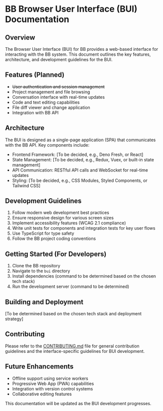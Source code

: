 # BB Browser User Interface (BUI) Documentation

## Overview

The Browser User Interface (BUI) for BB provides a web-based interface for interacting with the BB system. This document outlines the key features, architecture, and development guidelines for the BUI.

## Features (Planned)

- ~~User authentication and session management~~
- Project management and file browsing
- Conversation interface with real-time updates
- Code and text editing capabilities
- File diff viewer and change application
- Integration with BB API

## Architecture

The BUI is designed as a single-page application (SPA) that communicates with the BB API. Key components include:

- Frontend Framework: [To be decided, e.g., Deno Fresh, or React]
- State Management: [To be decided, e.g., Redux, Vuex, or built-in state management]
- API Communication: RESTful API calls and WebSocket for real-time updates
- Styling: [To be decided, e.g., CSS Modules, Styled Components, or Tailwind CSS]

## Development Guidelines

1. Follow modern web development best practices
2. Ensure responsive design for various screen sizes
3. Implement accessibility features (WCAG 2.1 compliance)
4. Write unit tests for components and integration tests for key user flows
5. Use TypeScript for type safety
6. Follow the BB project coding conventions

## Getting Started (For Developers)

1. Clone the BB repository
2. Navigate to the `bui` directory
3. Install dependencies (command to be determined based on the chosen tech stack)
4. Run the development server (command to be determined)

## Building and Deployment

[To be determined based on the chosen tech stack and deployment strategy]

## Contributing

Please refer to the [CONTRIBUTING.md](CONTRIBUTING.md) file for general contribution guidelines and the interface-specific guidelines for BUI development.

## Future Enhancements

- Offline support using service workers
- Progressive Web App (PWA) capabilities
- Integration with version control systems
- Collaborative editing features

This documentation will be updated as the BUI development progresses.